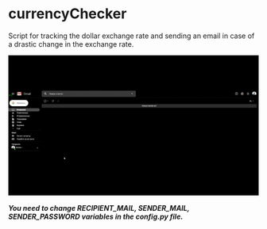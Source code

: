 # currencyChecker
Script for tracking the dollar exchange rate and sending an email in case of a drastic change in the exchange rate.

![preview](checker.gif)

***You need to change RECIPIENT_MAIL, SENDER_MAIL, SENDER_PASSWORD variables in the config.py file.***